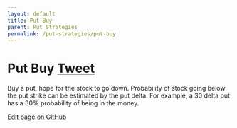 ```yaml
---
layout: default
title: Put Buy
parent: Put Strategies
permalink: /put-strategies/put-buy
---
```

# Put Buy <a href="https://twitter.com/share?ref_src=twsrc%5Etfw" class="twitter-share-button" data-text="Quick reference guide for Put Buy Option Strategy #optionstrategy via #optionnotes" data-url="http://optionnotes.com/put-strategies/put-buy" data-related="" data-show-count="false">Tweet</a><script async src="https://platform.twitter.com/widgets.js" charset="utf-8"></script>

Buy a put, hope for the stock to go down. Probability of stock going below the put strike can be estimated by the put delta. For example, a 30 delta put has a 30% probability of being in the money.

<a href="https://github.com/navdeepsekhon/options/blob/master/put-strategies/put-buy.md">Edit page on GitHub</a>